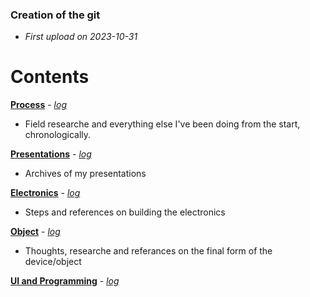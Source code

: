 
### Creation of the git

- *First upload on 2023-10-31*

# Contents

[**Process**](process) - [*log*](process/readme.md)
- Field researche and everything else I've been doing from the start, chronologically.


[**Presentations**](presentations) - [*log*](presentations/readme.md)
- Archives of my presentations


[**Electronics**](electronics) - [*log*](electronics/readme.md)
- Steps and references on building the electronics

[**Object**](object) - [*log*](object/readme.md)
- Thoughts, researche and referances on the final form of the device/object

[**UI and Programming**](programming) - [*log*](programming/readme.md)